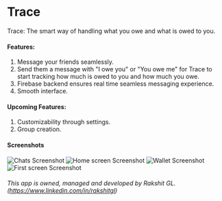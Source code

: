 # Trace
Trace: The smart way of handling what you owe and what is owed to you.

#### Features:
1. Message your friends seamlessly.
2. Send them a message with "I owe you" or "You owe me" for Trace to start tracking how much is owed to you and how much you owe.
3. Firebase backend ensures real time seamless messaging experience.
4. Smooth interface.

#### Upcoming Features:
1. Customizability through settings.
2. Group creation.

#### Screenshots

![Chats Screenshot](https://i.ibb.co/gTV8vCK/Screenshot-20190703-170106.png)
![Home screen Screenshot](https://i.ibb.co/CngPKgM/Pics-Art-07-03-05-16-37.png)
![Wallet Screenshot](https://i.ibb.co/4jykbj6/Pics-Art-07-03-05-17-33.png)
![First screen Screenshot](https://i.ibb.co/34kV6fL/Pics-Art-07-03-09-32-22.png)

###### This app is owned, managed and developed by Rakshit GL. (https://www.linkedin.com/in/rakshitgl)
